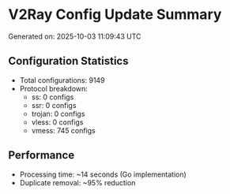 # V2Ray Config Update Summary
Generated on: 2025-10-03 11:09:43 UTC

## Configuration Statistics
- Total configurations: 9149
- Protocol breakdown:
  - ss: 0 configs
  - ssr: 0 configs
  - trojan: 0 configs
  - vless: 0 configs
  - vmess: 745 configs

## Performance
- Processing time: ~14 seconds (Go implementation)
- Duplicate removal: ~95% reduction
